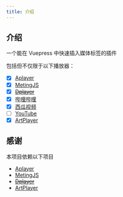 ```yaml
---
title: 介绍
---
```


## 介绍

一个能在 Vuepress 中快速插入媒体标签的插件

包括但不仅限于以下播放器：

- [x] [Aplayer](https://github.com/DIYgod/APlayer)
- [x] [MetingJS](https://github.com/metowolf/MetingJS)
- [x] ~~[Dplayer](https://github.com/DIYgod/DPlayer)~~
- [x] [哔哩哔哩](https://www.bilibili.com/)
- [x] [西瓜视频](https://www.ixigua.com/)
- [ ] [YouTube]()
- [x] [ArtPlayer](https://github.com/zhw2590582/ArtPlayer)

## 感谢

本项目依赖以下项目

- [Aplayer](https://github.com/DIYgod/APlayer)
- [MetingJS](https://github.com/metowolf/MetingJS)
- ~~[Dplayer](https://github.com/DIYgod/DPlayer)~~
- [ArtPlayer](https://github.com/zhw2590582/ArtPlayer)
